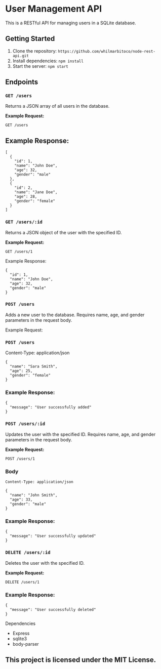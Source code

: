 # User Management API

This is a RESTful API for managing users in a SQLite database.

## Getting Started

1. Clone the repository: 
```https://github.com/whilmarbitoco/node-rest-api.git```
2. Install dependencies: 
```npm install```
3. Start the server: 
```npm start```

## Endpoints

### `GET /users`

Returns a JSON array of all users in the database.

**Example Request:**

```
GET /users
```
## Example Response:

```
[
  {
    "id": 1,
    "name": "John Doe",
    "age": 32,
    "gender": "male"
  },
  {
    "id": 2,
    "name": "Jane Doe",
    "age": 28,
    "gender": "female"
  }
]
```
### `GET /users/:id`

Returns a JSON object of the user with the specified ID.

**Example Request:**


``` 
GET /users/1 
```
Example Response:

```
{
  "id": 1,
  "name": "John Doe",
  "age": 32,
  "gender": "male"
}
```
### ` POST /users `
Adds a new user to the database. Requires name, age, and gender parameters in the request body.

Example Request:

### ` POST /users `


Content-Type: application/json
```
{
  "name": "Sara Smith",
  "age": 25,
  "gender": "female"
}
```
### Example Response:

```
{
  "message": "User successfully added"
}
```

### ` POST /users/:id `
Updates the user with the specified ID. Requires name, age, and gender parameters in the request body.

**Example Request:**

```
POST /users/1
```

### Body
```
Content-Type: application/json

{
  "name": "John Smith",
  "age": 33,
  "gender": "male"
}
```

### Example Response:

```
{
  "message": "User successfully updated"
}
```

### ` DELETE /users/:id `
Deletes the user with the specified ID.

**Example Request:**

```
DELETE /users/1
```
### Example Response:

```
{
  "message": "User successfully deleted"
}
```

Dependencies
- Express
- sqlite3
- body-parser


## This project is licensed under the MIT License.






